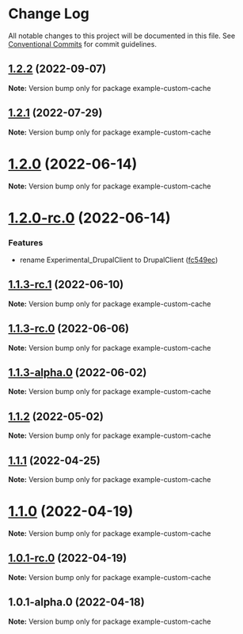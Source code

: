 # Change Log

All notable changes to this project will be documented in this file.
See [Conventional Commits](https://conventionalcommits.org) for commit guidelines.

## [1.2.2](https://github.com/chapter-three/next-drupal/compare/example-custom-cache@1.2.1...example-custom-cache@1.2.2) (2022-09-07)

**Note:** Version bump only for package example-custom-cache





## [1.2.1](https://github.com/chapter-three/next-drupal/compare/example-custom-cache@1.2.0...example-custom-cache@1.2.1) (2022-07-29)

**Note:** Version bump only for package example-custom-cache





# [1.2.0](https://github.com/chapter-three/next-drupal/compare/example-custom-cache@1.2.0-rc.0...example-custom-cache@1.2.0) (2022-06-14)

**Note:** Version bump only for package example-custom-cache





# [1.2.0-rc.0](https://github.com/chapter-three/next-drupal/compare/example-custom-cache@1.1.3-rc.1...example-custom-cache@1.2.0-rc.0) (2022-06-14)


### Features

* rename Experimental_DrupalClient to DrupalClient ([fc549ec](https://github.com/chapter-three/next-drupal/commit/fc549ecab94a5a1e67f38b4e951351365adbb1f5))





## [1.1.3-rc.1](https://github.com/chapter-three/next-drupal/compare/example-custom-cache@1.1.3-rc.0...example-custom-cache@1.1.3-rc.1) (2022-06-10)

**Note:** Version bump only for package example-custom-cache





## [1.1.3-rc.0](https://github.com/chapter-three/next-drupal/compare/example-custom-cache@1.1.3-alpha.0...example-custom-cache@1.1.3-rc.0) (2022-06-06)

**Note:** Version bump only for package example-custom-cache





## [1.1.3-alpha.0](https://github.com/chapter-three/next-drupal/compare/example-custom-cache@1.1.2...example-custom-cache@1.1.3-alpha.0) (2022-06-02)

**Note:** Version bump only for package example-custom-cache





## [1.1.2](https://github.com/chapter-three/next-drupal/compare/example-custom-cache@1.1.1...example-custom-cache@1.1.2) (2022-05-02)

**Note:** Version bump only for package example-custom-cache





## [1.1.1](https://github.com/chapter-three/next-drupal/compare/example-custom-cache@1.1.0...example-custom-cache@1.1.1) (2022-04-25)

**Note:** Version bump only for package example-custom-cache





# [1.1.0](https://github.com/chapter-three/next-drupal/compare/example-custom-cache@1.0.1-rc.0...example-custom-cache@1.1.0) (2022-04-19)

**Note:** Version bump only for package example-custom-cache





## [1.0.1-rc.0](https://github.com/chapter-three/next-drupal/compare/example-custom-cache@1.0.1-alpha.0...example-custom-cache@1.0.1-rc.0) (2022-04-19)

**Note:** Version bump only for package example-custom-cache





## 1.0.1-alpha.0 (2022-04-18)

**Note:** Version bump only for package example-custom-cache
